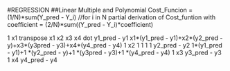#REGRESSION
##Linear Multiple and Polynomial
Cost_Funcion = (1/N)*sum(Y_pred - Y_i) //for i in N
partial derivation of Cost_funtion with coefficient = (2/N)*sum((Y_pred - Y_i)*coefficient)


1 x1	transpose	x1 x2 x3 x4 	dot	y1_pred - y1	x1*(y1_pred - y1)+x2*(y2_pred - y)+x3*(y3pred - y3)+x4*(y4_pred - y4)
1 x2	    		1  1  1  1	    	y2_pred - y2	 1*(y1_pred - y1)+1 *(y2_pred - y)+1 *(y3pred - y3)+1 *(y4_pred - y4)
1 x3	         				    	y3_pred - y3
1 x4		        			    	y4_pred - y4

